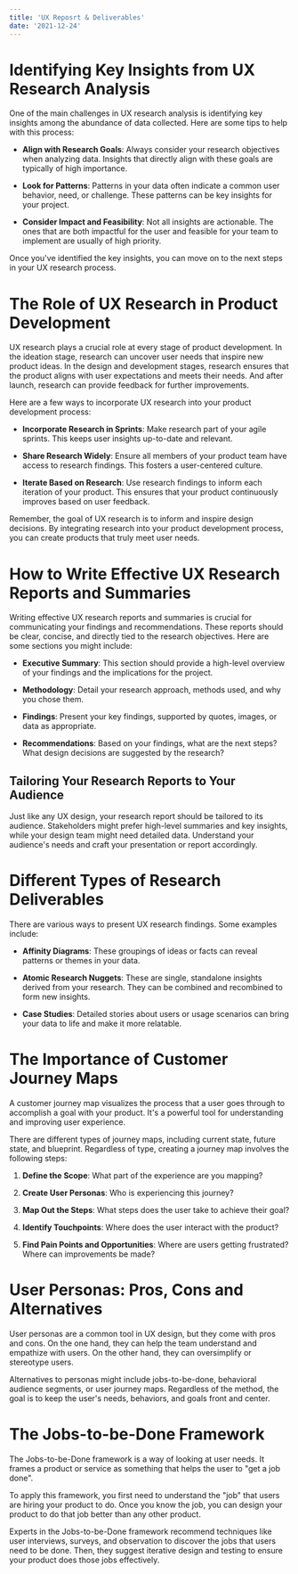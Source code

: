 ```yaml
---
title: 'UX Reposrt & Deliverables'
date: '2021-12-24'
---
```


# Identifying Key Insights from UX Research Analysis

One of the main challenges in UX research analysis is identifying key insights among the abundance of data collected. Here are some tips to help with this process:

- **Align with Research Goals**: Always consider your research objectives when analyzing data. Insights that directly align with these goals are typically of high importance.

- **Look for Patterns**: Patterns in your data often indicate a common user behavior, need, or challenge. These patterns can be key insights for your project.

- **Consider Impact and Feasibility**: Not all insights are actionable. The ones that are both impactful for the user and feasible for your team to implement are usually of high priority.

Once you've identified the key insights, you can move on to the next steps in your UX research process.

# The Role of UX Research in Product Development

UX research plays a crucial role at every stage of product development. In the ideation stage, research can uncover user needs that inspire new product ideas. In the design and development stages, research ensures that the product aligns with user expectations and meets their needs. And after launch, research can provide feedback for further improvements.

Here are a few ways to incorporate UX research into your product development process:

- **Incorporate Research in Sprints**: Make research part of your agile sprints. This keeps user insights up-to-date and relevant.

- **Share Research Widely**: Ensure all members of your product team have access to research findings. This fosters a user-centered culture.

- **Iterate Based on Research**: Use research findings to inform each iteration of your product. This ensures that your product continuously improves based on user feedback.

Remember, the goal of UX research is to inform and inspire design decisions. By integrating research into your product development process, you can create products that truly meet user needs.


# How to Write Effective UX Research Reports and Summaries

Writing effective UX research reports and summaries is crucial for communicating your findings and recommendations. These reports should be clear, concise, and directly tied to the research objectives. Here are some sections you might include:

- **Executive Summary**: This section should provide a high-level overview of your findings and the implications for the project.

- **Methodology**: Detail your research approach, methods used, and why you chose them.

- **Findings**: Present your key findings, supported by quotes, images, or data as appropriate.

- **Recommendations**: Based on your findings, what are the next steps? What design decisions are suggested by the research?

## Tailoring Your Research Reports to Your Audience

Just like any UX design, your research report should be tailored to its audience. Stakeholders might prefer high-level summaries and key insights, while your design team might need detailed data. Understand your audience's needs and craft your presentation or report accordingly.

# Different Types of Research Deliverables

There are various ways to present UX research findings. Some examples include:

- **Affinity Diagrams**: These groupings of ideas or facts can reveal patterns or themes in your data.

- **Atomic Research Nuggets**: These are single, standalone insights derived from your research. They can be combined and recombined to form new insights.

- **Case Studies**: Detailed stories about users or usage scenarios can bring your data to life and make it more relatable.

# The Importance of Customer Journey Maps

A customer journey map visualizes the process that a user goes through to accomplish a goal with your product. It's a powerful tool for understanding and improving user experience.

There are different types of journey maps, including current state, future state, and blueprint. Regardless of type, creating a journey map involves the following steps:

1. **Define the Scope**: What part of the experience are you mapping?

2. **Create User Personas**: Who is experiencing this journey?

3. **Map Out the Steps**: What steps does the user take to achieve their goal?

4. **Identify Touchpoints**: Where does the user interact with the product?

5. **Find Pain Points and Opportunities**: Where are users getting frustrated? Where can improvements be made?

# User Personas: Pros, Cons and Alternatives

User personas are a common tool in UX design, but they come with pros and cons. On the one hand, they can help the team understand and empathize with users. On the other hand, they can oversimplify or stereotype users.

Alternatives to personas might include jobs-to-be-done, behavioral audience segments, or user journey maps. Regardless of the method, the goal is to keep the user's needs, behaviors, and goals front and center.

# The Jobs-to-be-Done Framework

The Jobs-to-be-Done framework is a way of looking at user needs. It frames a product or service as something that helps the user to "get a job done". 

To apply this framework, you first need to understand the "job" that users are hiring your product to do. Once you know the job, you can design your product to do that job better than any other product.

Experts in the Jobs-to-be-Done framework recommend techniques like user interviews, surveys, and observation to discover the jobs that users need to be done. Then, they suggest iterative design and testing to ensure your product does those jobs effectively.
